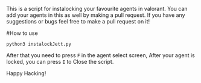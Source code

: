 This is a script for instalocking your favourite agents in valorant. You can add your agents in this as well by making a pull request. If you have any suggestions or bugs feel free to make a pull request on it!

#How to use

`python3 instalockJett.py`

After that you need to press `F` in the agent select screen, After your agent is locked, you can press `E` to Close the script.

Happy Hacking!
